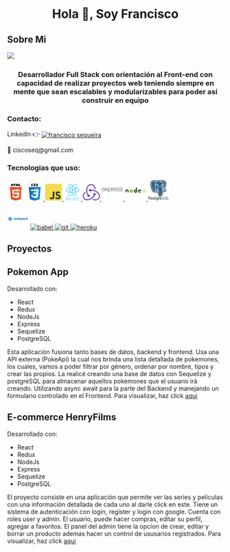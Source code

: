 <h1 align="center">Hola 👋, Soy Francisco</h1>

## Sobre Mi
<a><img src="https://wallpaperaccess.com/full/1672336.jpg"/></a>
<h3 align="center">Desarrollador Full Stack con orientación al Front-end con capacidad de realizar proyectos web teniendo siempre en mente que sean escalables y modularizables para poder así construir en equipo</h3>

<h3 align="left">Contacto:</h3>
<p align="left"> Linkedln 👉
<a href="https://www.linkedin.com/in/francisco-sequeira-349189240/" target="blank"><img align="center" src="https://raw.githubusercontent.com/rahuldkjain/github-profile-readme-generator/master/src/images/icons/Social/linked-in-alt.svg" alt="francisco sequeira" height="20" width="20" /></a>
</p>
<a >📧 ciscoseq@gmail.com</a>

<h3 align="left">Tecnologias que uso:</h3>
   <a href="https://www.w3.org/html/" target="_blank" rel="noreferrer"> <img src="https://raw.githubusercontent.com/devicons/devicon/master/icons/html5/html5-original-wordmark.svg" alt="html5" width="40" height="40"/></a>   
 <a href="https://www.w3schools.com/css/" target="_blank" rel="noreferrer"> <img src="https://raw.githubusercontent.com/devicons/devicon/master/icons/css3/css3-original-wordmark.svg" alt="css3" width="40" height="40"/> </a> 
    <a href="https://developer.mozilla.org/en-US/docs/Web/JavaScript" target="_blank" rel="noreferrer"> <img src="https://raw.githubusercontent.com/devicons/devicon/master/icons/javascript/javascript-original.svg" alt="javascript" width="40" height="40"/> </a>    
    <a href="https://reactjs.org/" target="_blank" rel="noreferrer"> <img src="https://raw.githubusercontent.com/devicons/devicon/master/icons/react/react-original-wordmark.svg" alt="react" width="40" height="40"/> </a>
       <a href="https://redux.js.org" target="_blank" rel="noreferrer"> <img src="https://raw.githubusercontent.com/devicons/devicon/master/icons/redux/redux-original.svg" alt="redux" width="40" height="40"/> </a>
 <a href="https://expressjs.com" target="_blank" rel="noreferrer"> <img src="https://raw.githubusercontent.com/devicons/devicon/master/icons/express/express-original-wordmark.svg" alt="express" width="50" height="50"/> </a>
 <a href="https://nodejs.org" target="_blank" rel="noreferrer"> <img src="https://raw.githubusercontent.com/devicons/devicon/master/icons/nodejs/nodejs-original-wordmark.svg" alt="nodejs" width="50" height="50"/> </a>    
  <a href="https://www.postgresql.org" target="_blank" rel="noreferrer"> <img src="https://raw.githubusercontent.com/devicons/devicon/master/icons/postgresql/postgresql-original-wordmark.svg" alt="postgresql" width="50" height="50"/> </a>
<p align="left"><a href="https://webpack.js.org" target="_blank" rel="noreferrer"> <img src="https://raw.githubusercontent.com/devicons/devicon/d00d0969292a6569d45b06d3f350f463a0107b0d/icons/webpack/webpack-original-wordmark.svg" alt="webpack" width="50" height="50"/></a>
 <a href="https://babeljs.io/" target="_blank" rel="noreferrer"> <img src="https://www.vectorlogo.zone/logos/babeljs/babeljs-icon.svg" alt="babel" width="40" height="40"/>
 </a> <a href="https://git-scm.com/" target="_blank" rel="noreferrer"> <img src="https://www.vectorlogo.zone/logos/git-scm/git-scm-icon.svg" alt="git" width="40" height="40"/> </a>
   <a href="https://heroku.com" target="_blank" rel="noreferrer"> <img src="https://www.vectorlogo.zone/logos/heroku/heroku-icon.svg" alt="heroku" width="40" height="40"/> </a>
  </p>

## Proyectos
## Pokemon App
<p> <a>Desarrollado con:</a>
<ul>
<li>React</li>
<li>Redux</li>
<li>NodeJs</li>
<li>Express</li>
<li>Sequelize</li>
<li>PostgreSQL</li>
</ul>
Esta aplicación fusiona tanto bases de datos, backend y frontend. Usa una API externa (PokeApi) la cual nos brinda una lista detallada de pokemones, los cuales, vamos a poder filtrar por género, ordenar por nombre, tipos y crear las propios. La realicé creando una base de datos con Sequelize y postgreSQL para almacenar aquellos pokemones que el usuario irá creando. Utilizando async await para la parte del Backend y manejando un formulario controlado en el Frontend. Para visualizar, haz click <a href="https://pi-pokemons-roan.vercel.app">aqui</a> </p>

## E-commerce HenryFilms
<p> <a>Desarrollado con:</a>
<ul>
<li>React</li>
<li>Redux</li>
<li>NodeJs</li>
<li>Express</li>
<li>Sequelize</li>
<li>PostgreSQL</li>
</ul>
El proyecto consiste en una aplicación que permite ver las series y peliculas con una información detallada de cada uno al darle click en este. Tiene un sistema de autenticación con login, register y login con google. Cuenta con roles user y admin. El usuario, puede hacer compras, editar su perfil, agregar a favoritos. El panel del admin tiene la opcion de crear, editar y borrar un producto ademas hacer un control de ususarios registrados. Para visualizar, haz click <a href="https://henry-film.vercel.app">aqui</a> </p>
